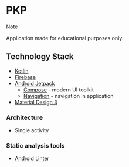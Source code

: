 # PKP

> [!NOTE]
> Application made for educational purposes only.

## Technology Stack

- [Kotlin](https://kotlinlang.org/)
- [Firebase](https://firebase.google.com/)
- [Android Jetpack](https://developer.android.com/jetpack)
  - [Compose](https://developer.android.com/jetpack/compose) - modern UI toolkit
  - [Navigation](https://developer.android.com/guide/navigation) - navigation in application
- [Material Design 3](https://m3.material.io/)

### Architecture

- Single activity

### Static analysis tools

- [Android Linter](https://developer.android.com/studio/write/lint)
